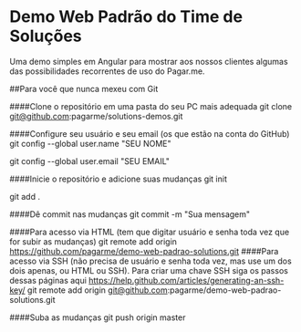 # Demo Web Padrão do Time de Soluções
Uma demo simples em Angular para mostrar aos nossos clientes algumas das possibilidades recorrentes de uso do Pagar.me.

##Para você que nunca mexeu com Git

####Clone o repositório em uma pasta do seu PC mais adequada
git clone git@github.com:pagarme/solutions-demos.git

####Configure seu usuário e seu email (os que estão na conta do GitHub)
git config --global user.name "SEU NOME"

git config --global user.email "SEU EMAIL"

####Inicie o repositório e adicione suas mudanças
git init

git add .

####Dê commit nas mudanças
git commit -m "Sua mensagem"

####Para acesso via HTML (tem que digitar usuário e senha toda vez que for subir as mudanças)
git remote add origin https://github.com/pagarme/demo-web-padrao-solutions.git
####Para acesso via SSH (não precisa de usuário e senha toda vez, mas use um dos dois apenas, ou HTML ou SSH). Para criar uma chave SSH siga os passos dessas páginas aqui https://help.github.com/articles/generating-an-ssh-key/
git remote add origin git@github.com:pagarme/demo-web-padrao-solutions.git

####Suba as mudanças
git push origin master
